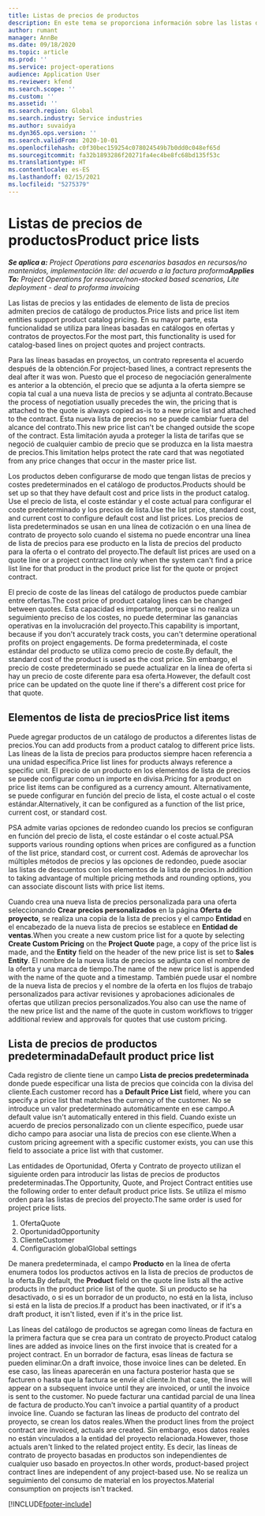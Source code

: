 ```yaml
---
title: Listas de precios de productos
description: En este tema se proporciona información sobre las listas de precios en los precios del catálogo que se utilizan para ofertas y contratos de proyectos.
author: rumant
manager: AnnBe
ms.date: 09/18/2020
ms.topic: article
ms.prod: ''
ms.service: project-operations
audience: Application User
ms.reviewer: kfend
ms.search.scope: ''
ms.custom: ''
ms.assetid: ''
ms.search.region: Global
ms.search.industry: Service industries
ms.author: suvaidya
ms.dyn365.ops.version: ''
ms.search.validFrom: 2020-10-01
ms.openlocfilehash: c0f30bec159254c078024549b7b0dd0c048ef65d
ms.sourcegitcommit: fa32b1893286f20271fa4ec4be8fc68bd135f53c
ms.translationtype: HT
ms.contentlocale: es-ES
ms.lasthandoff: 02/15/2021
ms.locfileid: "5275379"
---
```

# <a name="product-price-lists"></a><span data-ttu-id="6f312-103">Listas de precios de productos</span><span class="sxs-lookup"><span data-stu-id="6f312-103">Product price lists</span></span>

<span data-ttu-id="6f312-104">_**Se aplica a:** Project Operations para escenarios basados en recursos/no mantenidos, implementación lite: del acuerdo a la factura proforma_</span><span class="sxs-lookup"><span data-stu-id="6f312-104">_**Applies To:** Project Operations for resource/non-stocked based scenarios, Lite deployment - deal to proforma invoicing_</span></span>

<span data-ttu-id="6f312-105">Las listas de precios y las entidades de elemento de lista de precios admiten precios de catálogo de productos.</span><span class="sxs-lookup"><span data-stu-id="6f312-105">Price lists and price list item entities support product catalog pricing.</span></span> <span data-ttu-id="6f312-106">En su mayor parte, esta funcionalidad se utiliza para líneas basadas en catálogos en ofertas y contratos de proyectos.</span><span class="sxs-lookup"><span data-stu-id="6f312-106">For the most part, this functionality is used for catalog-based lines on project quotes and project contracts.</span></span>

<span data-ttu-id="6f312-107">Para las líneas basadas en proyectos, un contrato representa el acuerdo después de la obtención.</span><span class="sxs-lookup"><span data-stu-id="6f312-107">For project-based lines, a contract represents the deal after it was won.</span></span> <span data-ttu-id="6f312-108">Puesto que el proceso de negociación generalmente es anterior a la obtención, el precio que se adjunta a la oferta siempre se copia tal cual a una nueva lista de precios y se adjunta al contrato.</span><span class="sxs-lookup"><span data-stu-id="6f312-108">Because the process of negotiation usually precedes the win, the pricing that is attached to the quote is always copied as-is to a new price list and attached to the contract.</span></span> <span data-ttu-id="6f312-109">Esta nueva lista de precios no se puede cambiar fuera del alcance del contrato.</span><span class="sxs-lookup"><span data-stu-id="6f312-109">This new price list can't be changed outside the scope of the contract.</span></span> <span data-ttu-id="6f312-110">Esta limitación ayuda a proteger la lista de tarifas que se negoció de cualquier cambio de precio que se produzca en la lista maestra de precios.</span><span class="sxs-lookup"><span data-stu-id="6f312-110">This limitation helps protect the rate card that was negotiated from any price changes that occur in the master price list.</span></span>

<span data-ttu-id="6f312-111">Los productos deben configurarse de modo que tengan listas de precios y costes predeterminados en el catálogo de productos.</span><span class="sxs-lookup"><span data-stu-id="6f312-111">Products should be set up so that they have default cost and price lists in the product catalog.</span></span> <span data-ttu-id="6f312-112">Use el precio de lista, el coste estándar y el coste actual para configurar el coste predeterminado y los precios de lista.</span><span class="sxs-lookup"><span data-stu-id="6f312-112">Use the list price, standard cost, and current cost to configure default cost and list prices.</span></span> <span data-ttu-id="6f312-113">Los precios de lista predeterminados se usan en una línea de cotización o en una línea de contrato de proyecto solo cuando el sistema no puede encontrar una línea de lista de precios para ese producto en la lista de precios del producto para la oferta o el contrato del proyecto.</span><span class="sxs-lookup"><span data-stu-id="6f312-113">The default list prices are used on a quote line or a project contract line only when the system can't find a price list line for that product in the product price list for the quote or project contract.</span></span>

<span data-ttu-id="6f312-114">El precio de coste de las líneas del catálogo de productos puede cambiar entre ofertas.</span><span class="sxs-lookup"><span data-stu-id="6f312-114">The cost price of product catalog lines can be changed between quotes.</span></span> <span data-ttu-id="6f312-115">Esta capacidad es importante, porque si no realiza un seguimiento preciso de los costes, no puede determinar las ganancias operativas en la involucración del proyecto.</span><span class="sxs-lookup"><span data-stu-id="6f312-115">This capability is important, because if you don't accurately track costs, you can't determine operational profits on project engagements.</span></span> <span data-ttu-id="6f312-116">De forma predeterminada, el coste estándar del producto se utiliza como precio de coste.</span><span class="sxs-lookup"><span data-stu-id="6f312-116">By default, the standard cost of the product is used as the cost price.</span></span> <span data-ttu-id="6f312-117">Sin embargo, el precio de coste predeterminado se puede actualizar en la línea de oferta si hay un precio de coste diferente para esa oferta.</span><span class="sxs-lookup"><span data-stu-id="6f312-117">However, the default cost price can be updated on the quote line if there's a different cost price for that quote.</span></span>

## <a name="price-list-items"></a><span data-ttu-id="6f312-118">Elementos de lista de precios</span><span class="sxs-lookup"><span data-stu-id="6f312-118">Price list items</span></span>

<span data-ttu-id="6f312-119">Puede agregar productos de un catálogo de productos a diferentes listas de precios.</span><span class="sxs-lookup"><span data-stu-id="6f312-119">You can add products from a product catalog to different price lists.</span></span> <span data-ttu-id="6f312-120">Las líneas de la lista de precios para productos siempre hacen referencia a una unidad específica.</span><span class="sxs-lookup"><span data-stu-id="6f312-120">Price list lines for products always reference a specific unit.</span></span> <span data-ttu-id="6f312-121">El precio de un producto en los elementos de lista de precios se puede configurar como un importe en divisa.</span><span class="sxs-lookup"><span data-stu-id="6f312-121">Pricing for a product on price list items can be configured as a currency amount.</span></span> <span data-ttu-id="6f312-122">Alternativamente, se puede configurar en función del precio de lista, el coste actual o el coste estándar.</span><span class="sxs-lookup"><span data-stu-id="6f312-122">Alternatively, it can be configured as a function of the list price, current cost, or standard cost.</span></span>

<span data-ttu-id="6f312-123">PSA admite varias opciones de redondeo cuando los precios se configuran en función del precio de lista, el coste estándar o el coste actual.</span><span class="sxs-lookup"><span data-stu-id="6f312-123">PSA supports various rounding options when prices are configured as a function of the list price, standard cost, or current cost.</span></span> <span data-ttu-id="6f312-124">Además de aprovechar los múltiples métodos de precios y las opciones de redondeo, puede asociar las listas de descuentos con los elementos de la lista de precios.</span><span class="sxs-lookup"><span data-stu-id="6f312-124">In addition to taking advantage of multiple pricing methods and rounding options, you can associate discount lists with price list items.</span></span> 

<span data-ttu-id="6f312-125">Cuando crea una nueva lista de precios personalizada para una oferta seleccionando **Crear precios personalizados** en la página **Oferta de proyecto**, se realiza una copia de la lista de precios y el campo **Entidad** en el encabezado de la nueva lista de precios se establece en **Entidad de ventas**.</span><span class="sxs-lookup"><span data-stu-id="6f312-125">When you create a new custom price list for a quote by selecting **Create Custom Pricing** on the **Project Quote** page, a copy of the price list is made, and the **Entity** field on the header of the new price list is set to **Sales Entity**.</span></span> <span data-ttu-id="6f312-126">El nombre de la nueva lista de precios se adjunta con el nombre de la oferta y una marca de tiempo.</span><span class="sxs-lookup"><span data-stu-id="6f312-126">The name of the new price list is appended with the name of the quote and a timestamp.</span></span> <span data-ttu-id="6f312-127">También puede usar el nombre de la nueva lista de precios y el nombre de la oferta en los flujos de trabajo personalizados para activar revisiones y aprobaciones adicionales de ofertas que utilizan precios personalizados.</span><span class="sxs-lookup"><span data-stu-id="6f312-127">You also can use the name of the new price list and the name of the quote in custom workflows to trigger additional review and approvals for quotes that use custom pricing.</span></span>

 
## <a name="default-product-price-list"></a><span data-ttu-id="6f312-128">Lista de precios de productos predeterminada</span><span class="sxs-lookup"><span data-stu-id="6f312-128">Default product price list</span></span>
<span data-ttu-id="6f312-129">Cada registro de cliente tiene un campo **Lista de precios predeterminada** donde puede especificar una lista de precios que coincida con la divisa del cliente.</span><span class="sxs-lookup"><span data-stu-id="6f312-129">Each customer record has a **Default Price List** field, where you can specify a price list that matches the currency of the customer.</span></span> <span data-ttu-id="6f312-130">No se introduce un valor predeterminado automáticamente en ese campo.</span><span class="sxs-lookup"><span data-stu-id="6f312-130">A default value isn't automatically entered in this field.</span></span> <span data-ttu-id="6f312-131">Cuando existe un acuerdo de precios personalizado con un cliente específico, puede usar dicho campo para asociar una lista de precios con ese cliente.</span><span class="sxs-lookup"><span data-stu-id="6f312-131">When a custom pricing agreement with a specific customer exists, you can use this field to associate a price list with that customer.</span></span>

<span data-ttu-id="6f312-132">Las entidades de Oportunidad, Oferta y Contrato de proyecto utilizan el siguiente orden para introducir las listas de precios de productos predeterminadas.</span><span class="sxs-lookup"><span data-stu-id="6f312-132">The Opportunity, Quote, and Project Contract entities use the following order to enter default product price lists.</span></span> <span data-ttu-id="6f312-133">Se utiliza el mismo orden para las listas de precios del proyecto.</span><span class="sxs-lookup"><span data-stu-id="6f312-133">The same order is used for project price lists.</span></span>

1.  <span data-ttu-id="6f312-134">Oferta</span><span class="sxs-lookup"><span data-stu-id="6f312-134">Quote</span></span>
2.  <span data-ttu-id="6f312-135">Oportunidad</span><span class="sxs-lookup"><span data-stu-id="6f312-135">Opportunity</span></span>
3.  <span data-ttu-id="6f312-136">Cliente</span><span class="sxs-lookup"><span data-stu-id="6f312-136">Customer</span></span>
4.  <span data-ttu-id="6f312-137">Configuración global</span><span class="sxs-lookup"><span data-stu-id="6f312-137">Global settings</span></span> 

<span data-ttu-id="6f312-138">De manera predeterminada, el campo **Producto** en la línea de oferta enumera todos los productos activos en la lista de precios de productos de la oferta.</span><span class="sxs-lookup"><span data-stu-id="6f312-138">By default, the **Product** field on the quote line lists all the active products in the product price list of the quote.</span></span> <span data-ttu-id="6f312-139">Si un producto se ha desactivado, o si es un borrador de un producto, no está en la lista, incluso si está en la lista de precios.</span><span class="sxs-lookup"><span data-stu-id="6f312-139">If a product has been inactivated, or if it's a draft product, it isn't listed, even if it's in the price list.</span></span> 

<span data-ttu-id="6f312-140">Las líneas del catálogo de productos se agregan como líneas de factura en la primera factura que se crea para un contrato de proyecto.</span><span class="sxs-lookup"><span data-stu-id="6f312-140">Product catalog lines are added as invoice lines on the first invoice that is created for a project contract.</span></span> <span data-ttu-id="6f312-141">En un borrador de factura, esas líneas de factura se pueden eliminar.</span><span class="sxs-lookup"><span data-stu-id="6f312-141">On a draft invoice, those invoice lines can be deleted.</span></span> <span data-ttu-id="6f312-142">En ese caso, las líneas aparecerán en una factura posterior hasta que se facturen o hasta que la factura se envíe al cliente.</span><span class="sxs-lookup"><span data-stu-id="6f312-142">In that case, the lines will appear on a subsequent invoice until they are invoiced, or until the invoice is sent to the customer.</span></span> <span data-ttu-id="6f312-143">No puede facturar una cantidad parcial de una línea de factura de producto.</span><span class="sxs-lookup"><span data-stu-id="6f312-143">You can't invoice a partial quantity of a product invoice line.</span></span> <span data-ttu-id="6f312-144">Cuando se facturan las líneas de producto del contrato del proyecto, se crean los datos reales.</span><span class="sxs-lookup"><span data-stu-id="6f312-144">When the product lines from the project contract are invoiced, actuals are created.</span></span> <span data-ttu-id="6f312-145">Sin embargo, esos datos reales no están vinculados a la entidad del proyecto relacionada.</span><span class="sxs-lookup"><span data-stu-id="6f312-145">However, those actuals aren't linked to the related project entity.</span></span> <span data-ttu-id="6f312-146">Es decir, las líneas de contrato de proyecto basadas en productos son independientes de cualquier uso basado en proyectos.</span><span class="sxs-lookup"><span data-stu-id="6f312-146">In other words, product-based project contract lines are independent of any project-based use.</span></span> <span data-ttu-id="6f312-147">No se realiza un seguimiento del consumo de material en los proyectos.</span><span class="sxs-lookup"><span data-stu-id="6f312-147">Material consumption on projects isn't tracked.</span></span>


[!INCLUDE[footer-include](../includes/footer-banner.md)]
